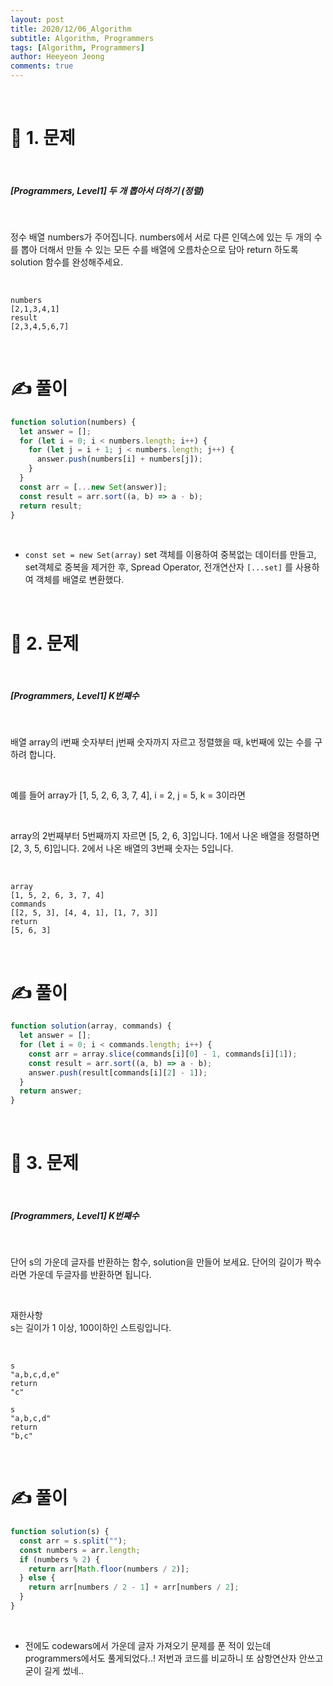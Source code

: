 ```yaml
---
layout: post
title: 2020/12/06_Algorithm
subtitle: Algorithm, Programmers
tags: [Algorithm, Programmers]
author: Heeyeon Jeong
comments: true
---
```


<br>

# 📌 1. 문제

<br>

##### [Programmers, Level1] 두 개 뽑아서 더하기 (정렬)

<br>

정수 배열 numbers가 주어집니다. numbers에서 서로 다른 인덱스에 있는 두 개의 수를 뽑아 더해서 만들 수 있는 모든 수를 배열에 오름차순으로 담아 return 하도록 solution 함수를 완성해주세요.

<br>

```console
numbers
[2,1,3,4,1]
result
[2,3,4,5,6,7]
```

<br>

# ✍ 풀이

```javascript
function solution(numbers) {
  let answer = [];
  for (let i = 0; i < numbers.length; i++) {
    for (let j = i + 1; j < numbers.length; j++) {
      answer.push(numbers[i] + numbers[j]);
    }
  }
  const arr = [...new Set(answer)];
  const result = arr.sort((a, b) => a - b);
  return result;
}
```

<br>

- `const set = new Set(array)` set 객체를 이용하여 중복없는 데이터를 만들고, set객체로 중복을 제거한 후, Spread Operator, 전개연산자 `[...set]` 를 사용하여 객체를 배열로 변환했다.

<br>

# 📌 2. 문제

<br>

##### [Programmers, Level1] K번째수

<br>

배열 array의 i번째 숫자부터 j번째 숫자까지 자르고 정렬했을 때, k번째에 있는 수를 구하려 합니다.

<br>

예를 들어 array가 [1, 5, 2, 6, 3, 7, 4], i = 2, j = 5, k = 3이라면

<br>

array의 2번째부터 5번째까지 자르면 [5, 2, 6, 3]입니다.
1에서 나온 배열을 정렬하면 [2, 3, 5, 6]입니다.
2에서 나온 배열의 3번째 숫자는 5입니다.

<br>

```console
array
[1, 5, 2, 6, 3, 7, 4]
commands
[[2, 5, 3], [4, 4, 1], [1, 7, 3]]
return
[5, 6, 3]
```

<br>

# ✍ 풀이

```javascript
function solution(array, commands) {
  let answer = [];
  for (let i = 0; i < commands.length; i++) {
    const arr = array.slice(commands[i][0] - 1, commands[i][1]);
    const result = arr.sort((a, b) => a - b);
    answer.push(result[commands[i][2] - 1]);
  }
  return answer;
}
```

<br>

# 📌 3. 문제

<br>

##### [Programmers, Level1] K번째수

<br>

단어 s의 가운데 글자를 반환하는 함수, solution을 만들어 보세요. 단어의 길이가 짝수라면 가운데 두글자를 반환하면 됩니다.

<br>

재한사항 <br>
s는 길이가 1 이상, 100이하인 스트링입니다.

<br>

```console
s
"a,b,c,d,e"
return
"c"

s
"a,b,c,d"
return
"b,c"

```

<br>

# ✍ 풀이

```javascript
function solution(s) {
  const arr = s.split("");
  const numbers = arr.length;
  if (numbers % 2) {
    return arr[Math.floor(numbers / 2)];
  } else {
    return arr[numbers / 2 - 1] + arr[numbers / 2];
  }
}
```

<br>

- 전에도 codewars에서 가운데 글자 가져오기 문제를 푼 적이 있는데 programmers에서도 풀게되었다..! 저번과 코드를 비교하니 또 삼항연산자 안쓰고 굳이 길게 썼네..
